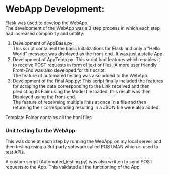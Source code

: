 # WebApp Development:
Flask was used to develop the WebApp.<br>
The development of the WebApp was a 3 step process in which each step had increased complexity and untility:
  1. Development of AppBase.py:<br>
  This script contained the basic initalizations for Flask and only a "Hello World" message was displayed as the   front-end. It was just a static App.
  2. Development of AppTemp.py:
  This script had features which enables it to receive POST requests in form of text or files.
  A more user friendly Front-End was also developed for this script.<br>
  The feature of automated testing was also added to the WebApp.
  3. Development of the final App.py:
  This script finally included the features for scraping the data corresponding to the Link received and then predicting its Flair using the Model file loaded, this result was then Displayed using the front-end.<br>
  The feature of receiveing multiple links at once in a file and then returning their corresponding resulting in a JSON file were also added.

Template Folder contains all the html files.


### Unit testing for the WebApp:
This was done at each step by running the WebApp on my local server and then testing using a 3rd party software called POSTMAN which is used to test APIs.

A custom script (Automated_testing.py) was also written to send POST requests to the App. This validated all the functioning of the App.

